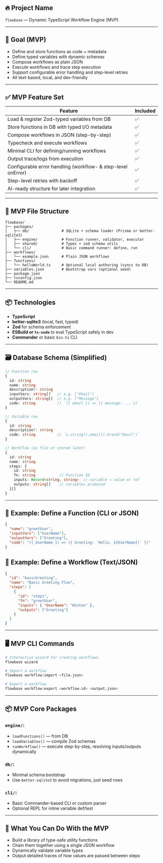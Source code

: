 ## 🔥 Project Name

`flowbase` — Dynamic TypeScript Workflow Engine (MVP)

---

## 🎯 Goal (MVP)

* Define and store functions as code + metadata
* Define typed variables with dynamic schemas
* Compose workflows as plain JSON
* Execute workflows and trace step execution
* Support configurable error handling and step-level retries
* All text-based, local, and dev-friendly

---

## ✅ MVP Feature Set

| Feature                                       | Included |
| --------------------------------------------- | -------- |
| Load & register Zod-typed variables from DB   | ✅        |
| Store functions in DB with typed I/O metadata | ✅        |
| Compose workflows in JSON (step-by-step)      | ✅        |
| Typecheck and execute workflows               | ✅        |
| Minimal CLI for defining/running workflows    | ✅        |
| Output trace/logs from execution              | ✅        |
| Configurable error handling (workflow- & step-level onError) | ✅        |
| Step-level retries with backoff                | ✅        |
| AI-ready structure for later integration      | ✅        |

---

## 📁 MVP File Structure

```
flowbase/
├── packages/
│   ├── db/               # SQLite + schema loader (Prisma or better-sqlite3)
│   ├── engine/           # Function runner, validator, executor
│   ├── shared/           # Types + zod schema utils
│   └── cli/              # Basic command runner: define, run
├── workflows/
│   └── example.json      # Plain JSON workflows
├── functions/
│   └── helloWorld.ts     # Optional local authoring (syncs to DB)
├── variables.json        # Bootstrap vars (optional seed)
├── package.json
├── tsconfig.json
└── README.md
```

---

## 📦 Technologies

* **TypeScript**
* **better-sqlite3** (local, fast, typed)
* **Zod** for schema enforcement
* **ESBuild or `ts-node`** to eval TypeScript safely in dev
* **Commander** or basic `bin.ts` CLI

---

## 🗃️ Database Schema (Simplified)

```ts
// Function row
{
  id: string
  name: string
  description?: string
  inputVars: string[]   // e.g. ["Email"]
  outputVars: string[]  // e.g. ["Message"]
  code: string          // `({ email }) => ({ message: ... })`
}

// Variable row
{
  id: string
  description?: string
  code: string          // `z.string().email().brand("Email")`
}

// Workflow (as file or stored later)
{
  id: string
  name: string
  steps: {
    id: string
    fn: string           // Function ID
    inputs: Record<string, string>  // variable → value or ref
    outputs: string[]    // variables produced
  }[]
}
```

---

## 🧠 Example: Define a Function (CLI or JSON)

```json
{
  "name": "greetUser",
  "inputVars": ["UserName"],
  "outputVars": ["Greeting"],
  "code": "({ UserName }) => ({ Greeting: `Hello, ${UserName}!` })"
}
```

## 📄 Example: Define a Workflow (Text/JSON)

```json
{
  "id": "basicGreeting",
  "name": "Basic Greeting Flow",
  "steps": [
    {
      "id": "step1",
      "fn": "greetUser",
      "inputs": { "UserName": "Winton" },
      "outputs": ["Greeting"]
    }
  ]
}
```

---

## 🖥️ MVP CLI Commands

```bash
# Interactive wizard for creating workflows
flowbase wizard

# Import a workflow
flowbase workflow:import <file.json>

# Export a workflow
flowbase workflow:export <workflow-id> <output.json>
```

---

## 📦 MVP Core Packages

### `engine/`:

* `loadFunctions()` — from DB
* `loadVariables()` — compile Zod schemas
* `runWorkflow()` — execute step-by-step, resolving inputs/outputs dynamically

### `db/`:

* Minimal schema bootstrap
* Use `better-sqlite3` to avoid migrations, just seed rows

### `cli/`:

* Basic Commander-based CLI or custom parser
* Optional REPL for inline variable def/test

---

## 🚀 What You Can Do With the MVP

* Build a library of type-safe utility functions
* Chain them together using a single JSON workflow
* Dynamically validate variable types
* Output detailed traces of how values are passed between steps 